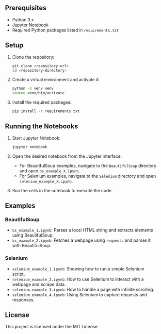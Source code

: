 
## Prerequisites

- Python 3.x
- Jupyter Notebook
- Required Python packages listed in `requirements.txt`

## Setup

1. Clone the repository:

    ```sh
    git clone <repository-url>
    cd <repository-directory>
    ```

2. Create a virtual environment and activate it:

    ```sh
    python -m venv venv
    source venv/bin/activate
    ```

3. Install the required packages:

    ```sh
    pip install -r requirements.txt
    ```

## Running the Notebooks

1. Start Jupyter Notebook:

    ```sh
    jupyter notebook
    ```

2. Open the desired notebook from the Jupyter interface:
    - For BeautifulSoup examples, navigate to the `BeautifulSoup` directory and open `bs_example_X.ipynb`.
    - For Selenium examples, navigate to the `Selenium` directory and open `selenium_example_X.ipynb`.

3. Run the cells in the notebook to execute the code.

## Examples

### BeautifulSoup

- `bs_example_1.ipynb`: Parses a local HTML string and extracts elements using BeautifulSoup.
- `bs_example_2.ipynb`: Fetches a webpage using `requests` and parses it with BeautifulSoup.

### Selenium

- `selenium_example_1.ipynb`: Showing how to run a simple Selenium script.
- `selenium_example_2.ipynb`: How to use Selenium to interact with a webpage and scrape data.
- `selenium_example_3.ipynb`: How to handle a page with infinite scrolling.
- `selenium_example_4.ipynb`: Using Selenium to capture requests and responses.

## License

This project is licensed under the MIT License.